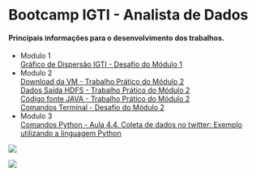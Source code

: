 # Bootcamp IGTI - Analista de Dados

<h4>Principais informações para o desenvolvimento dos trabalhos.</h4>

<ul>
  <li>Modulo 1</li>
    <a href="https://docs.google.com/document/d/175rvUz5UroFAeps4wDupSNMCBDLQwsO8TIt-AzCTcwo/edit?usp=sharing">Gráfico de Dispersão IGTI - Desafio do Módulo 1</a>

  <li>Modulo 2</li>
    <a href="https://drive.google.com/drive/u/1/folders/17Kv5wwkpVnJ0MPNPYn7uEckWmp2cRE-Y">Download da VM - Trabalho Prático do Módulo      2</a><br>
    <a href="https://docs.google.com/document/d/18ax-_Gsn5HUV3Cl4OMaL0wub6vW48N0r5FFdbRs2OIc/edit?usp=sharing">Dados Saída HDFS - Trabalho Prático do Módulo 2</a><br>
    <a href="https://docs.google.com/document/d/1PrDqknX4SLk0zmF9XSMN2Ost_f34vg3B24JJw0ByTO4/edit?usp=sharing">Código fonte JAVA - Trabalho Prático do Módulo 2</a><br>
    <a href="https://docs.google.com/document/d/1Ek17Jbe2f2oMFlVDq-3dgOJkcmRKdXucR_g97lu4IiI/edit?usp=sharing">Comandos Terminal - Desafio do Módulo 2</a>
  <li>Modulo 3</li>
    <a href="https://drive.google.com/file/d/1hrvpqHWLKhnmAUd1H21TDh8nnnR6dt0K/view">Comandos Python - Aula 4.4. Coleta de dados no twitter: Exemplo utilizando a linguagem Python</a>
</ul>

![](Cronograma.png)

![](Jornada_Bootcamp.png)
